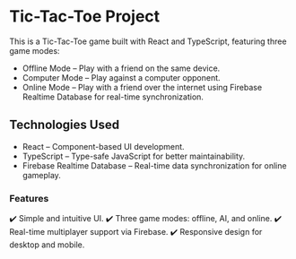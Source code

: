 # Tic-Tac-Toe Project

This is a Tic-Tac-Toe game built with React and TypeScript, featuring three game modes:
- Offline Mode – Play with a friend on the same device.
- Computer Mode – Play against a computer opponent.
- Online Mode – Play with a friend over the internet using Firebase Realtime Database for real-time synchronization.

## Technologies Used
- React – Component-based UI development.
- TypeScript – Type-safe JavaScript for better maintainability.
- Firebase Realtime Database – Real-time data synchronization for online gameplay.

### Features
✔️ Simple and intuitive UI.
✔️ Three game modes: offline, AI, and online.
✔️ Real-time multiplayer support via Firebase.
✔️ Responsive design for desktop and mobile.
